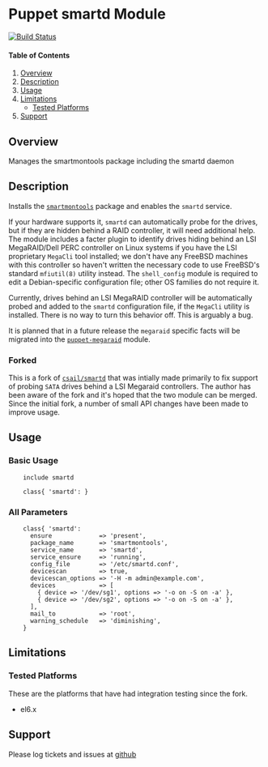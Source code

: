 Puppet smartd Module
====================

[![Build Status](https://travis-ci.org/jhoblitt/puppet-smartd.png)](https://travis-ci.org/jhoblitt/puppet-smartd)

#### Table of Contents

1. [Overview](#overview)
2. [Description](#description)
3. [Usage](#usage)
4. [Limitations](#limitations)
    * [Tested Platforms](#tested-platforms)
5. [Support](#support)


Overview
--------

Manages the smartmontools package including the smartd daemon


Description
-----------

Installs the [`smartmontools`](http://smartmontools.sourceforge.net/) package
and enables the `smartd` service.

If your hardware supports it, `smartd` can automatically probe for the drives,
but if they are hidden behind a RAID controller, it will need additional help.
The module includes a facter plugin to identify drives hiding behind an LSI
MegaRAID/Dell PERC controller on Linux systems if you have the LSI proprietary
`MegaCli` tool installed; we don't have any FreeBSD machines with this
controller so haven't written the necessary code to use FreeBSD's standard
`mfiutil(8)` utility instead.  The `shell_config` module is required to edit a
Debian-specific configuration file; other OS families do not require it.

Currently, drives behind an LSI MegaRAID controller will be automatically
probed and added to the `smartd` configuration file, if the `MegaCli` utility
is installed.  There is no way to turn this behavior off.  This is arguably a
bug.

It is planned that in a future release the `megaraid` specific facts will be
migrated into the
[`puppet-megaraid`](https://github.com/jhoblitt/puppet-megaraid) module.

### Forked

This is a fork of
[`csail/smartd`](http://tig.csail.mit.edu/wiki/TIG/PuppetAtCSAIL) that was
intially made primarily to fix support of probing `SATA` drives behind a LSI
Megaraid controllers.  The author has been aware of the fork and it's hoped
that the two module can be merged.  Since the initial fork, a number of small
API changes have been made to improve usage.


Usage
-----

### Basic Usage

```puppet
    include smartd
```

```puppet
    class{ 'smartd': }
```

### All Parameters

```puppet
    class{ 'smartd':
      ensure             => 'present',
      package_name       => 'smartmontools',
      service_name       => 'smartd',
      service_ensure     => 'running',
      config_file        => '/etc/smartd.conf',
      devicescan         => true,
      devicescan_options => '-H -m admin@example.com',
      devices            => [
        { device => '/dev/sg1', options => '-o on -S on -a' },
        { device => '/dev/sg2', options => '-o on -S on -a' },
      ],
      mail_to            => 'root',
      warning_schedule   => 'diminishing',
    }
```


Limitations
-----------

### Tested Platforms

These are the platforms that have had integration testing since the fork.

* el6.x


Support
-------

Please log tickets and issues at [github](https://github.com/jhoblitt/puppet-smartd/issues)


